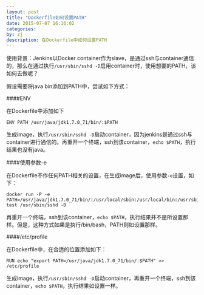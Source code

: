 ```yaml
---
layout: post
title: "Dockerfile如何设置PATH"
date: 2015-07-07 16:16:02
categories: 
by: zj
description: 在Dockerfile中如何设置PATH
---
```

使用背景：Jenkins以Docker container作为slave，是通过ssh与container通信的，那么在通过执行`/usr/sbin/sshd -D`启用container时，使用想要的PATH，该如何去做呢？

假设需要将java bin添加到PATH中，尝试如下方式：

####ENV

在Dockerfile中添加如下

	ENV PATH /usr/java/jdk1.7.0_71/bin/:$PATH

生成image，执行`/usr/sbin/sshd -D`启动container，因为jenkins是通过ssh与container进行通信的。再重开一个终端，ssh到该container，`echo $PATH`，执行结果也没有java。

####使用参数-e

在Dockerfile不作任何PATH相关的设置，在生成image后，使用参数`-e`设置，如下：

	docker run -P -e PATH=/usr/java/jdk1.7.0_71/bin/:/usr/local/sbin:/usr/local/bin:/usr/sbin:/usr/bin:/sbin:/bin test /usr/sbin/sshd -D

再重开一个终端，ssh到该container，`echo $PATH`，执行结果并不是所设置那样。但是，这种方式如果是执行/bin/bash，PATH则如设置那样。

####/etc/profile

在Dockerfile中，在合适的位置添加如下：

	RUN echo "export PATH=/usr/java/jdk1.7.0_71/bin/:$PATH" >> /etc/profile

生成image，执行`/usr/sbin/sshd -D`启动container，再重开一个终端，ssh到该container，`echo $PATH`，执行结果如设置一样。





